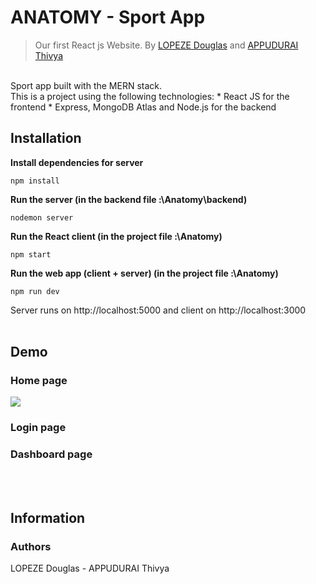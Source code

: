 # ANATOMY - Sport App
> Our first React js Website. By [LOPEZE Douglas](https://github.com/BluePianist) and [APPUDURAI Thivya](https://github.com/ThivyaApp)
<br>
Sport app built with the MERN stack.<br>
This is a project using the following technologies:
* React JS for the frontend
* Express, MongoDB Atlas and Node.js for the backend

## Installation

**Install dependencies for server**
```
npm install
```
**Run the server (in the backend file :\Anatomy\backend)**
```
nodemon server
```
**Run the React client (in the project file :\Anatomy)**
```
npm start
```
**Run the web app (client + server) (in the project file :\Anatomy)**
```
npm run dev
```
Server runs on http://localhost:5000 and client on http://localhost:3000
<br><br>
## Demo
### Home page
<img id="screenshot" src="/src/components/Pages/Sport/anatomy.gif">

### Login page

### Dashboard page

<br><br>

## Information

### Authors

LOPEZE Douglas - APPUDURAI Thivya
